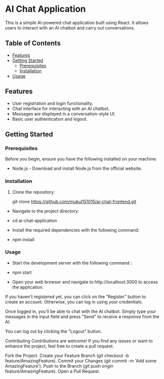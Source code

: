 # AI Chat Application

This is a simple AI-powered chat application built using React. It allows users to interact with an AI chatbot and carry out conversations.

## Table of Contents

- [Features](#features)
- [Getting Started](#getting-started)
  - [Prerequisites](#prerequisites)
  - [Installation](#installation)
- [Usage](#usage)




## Features

- User registration and login functionality.
- Chat interface for interacting with an AI chatbot.
- Messages are displayed in a conversation-style UI.
- Basic user authentication and logout.

## Getting Started

### Prerequisites

Before you begin, ensure you have the following installed on your machine:

- Node.js - Download and install Node.js from the official website.

### Installation

1. Clone the repository:

   git clone https://github.com/mukul151015/ai-chat-frontend.git
- Navigate to the project directory:

- cd ai-chat-application
- Install the required dependencies with the following command:
- npm install
### Usage
- Start the development server with the following command :

- npm start
- Open your web browser and navigate to http://localhost:3000 to access the application.

If you haven't registered yet, you can click on the "Register" button to create an account. Otherwise, you can log in using your credentials.

Once logged in, you'll be able to chat with the AI chatbot. Simply type your messages in the input field and press "Send" to receive a response from the AI.

You can log out by clicking the "Logout" button.

Contributing
Contributions are welcome! If you find any issues or want to enhance the project, feel free to create a pull request.

Fork the Project.
Create your Feature Branch (git checkout -b feature/AmazingFeature).
Commit your Changes (git commit -m 'Add some AmazingFeature').
Push to the Branch (git push origin feature/AmazingFeature).
Open a Pull Request.
